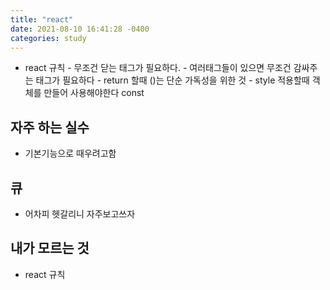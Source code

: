 ```yaml
---
title: "react"
date: 2021-08-10 16:41:28 -0400
categories: study
---
```

- react 규칙
      - 무조건 닫는 태그가 필요하다.
      - 여러태그들이 있으면 무조건 감싸주는 태그가 필요하다
      - return 할때 ()는 단순 가독성을 위한 것
      - style 적용할때 객체를 만들어 사용해야한다 const
## 자주 하는 실수
  - 기본기능으로 때우려고함
## 큐
  - 어차피 헷갈리니 자주보고쓰자
## 내가 모르는 것
  - react 규칙
      
